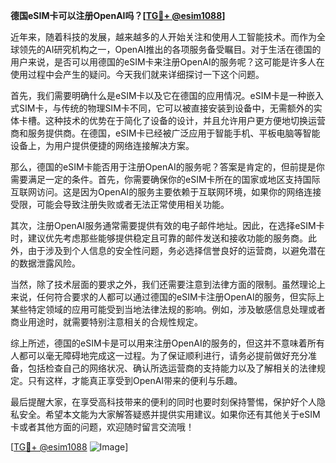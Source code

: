 **德国eSIM卡可以注册OpenAI吗？[[TG💪+ @esim1088](https://t.me/s/esim1088)]**

近年来，随着科技的发展，越来越多的人开始关注和使用人工智能技术。而作为全球领先的AI研究机构之一，OpenAI推出的各项服务备受瞩目。对于生活在德国的用户来说，是否可以用德国的eSIM卡来注册OpenAI的服务呢？这可能是许多人在使用过程中会产生的疑问。今天我们就来详细探讨一下这个问题。

首先，我们需要明确什么是eSIM卡以及它在德国的应用情况。eSIM卡是一种嵌入式SIM卡，与传统的物理SIM卡不同，它可以被直接安装到设备中，无需额外的实体卡槽。这种技术的优势在于简化了设备的设计，并且允许用户更方便地切换运营商和服务提供商。在德国，eSIM卡已经被广泛应用于智能手机、平板电脑等智能设备上，为用户提供便捷的网络连接解决方案。

那么，德国的eSIM卡能否用于注册OpenAI的服务呢？答案是肯定的，但前提是你需要满足一定的条件。首先，你需要确保你的eSIM卡所在的国家或地区支持国际互联网访问。这是因为OpenAI的服务主要依赖于互联网环境，如果你的网络连接受限，可能会导致注册失败或者无法正常使用相关功能。

其次，注册OpenAI服务通常需要提供有效的电子邮件地址。因此，在选择eSIM卡时，建议优先考虑那些能够提供稳定且可靠的邮件发送和接收功能的服务商。此外，由于涉及到个人信息的安全性问题，务必选择信誉良好的运营商，以避免潜在的数据泄露风险。

当然，除了技术层面的要求之外，我们还需要注意到法律方面的限制。虽然理论上来说，任何符合要求的人都可以通过德国的eSIM卡注册OpenAI的服务，但实际上某些特定领域的应用可能受到当地法律法规的影响。例如，涉及敏感信息处理或者商业用途时，就需要特别注意相关的合规性规定。

综上所述，德国的eSIM卡是可以用来注册OpenAI的服务的，但这并不意味着所有人都可以毫无障碍地完成这一过程。为了保证顺利进行，请务必提前做好充分准备，包括检查自己的网络状况、确认所选运营商的支持能力以及了解相关的法律规定。只有这样，才能真正享受到OpenAI带来的便利与乐趣。

最后提醒大家，在享受高科技带来的便利的同时也要时刻保持警惕，保护好个人隐私安全。希望本文能为大家解答疑惑并提供实用建议。如果你还有其他关于eSIM卡或者其他方面的问题，欢迎随时留言交流哦！

[[TG💪+ @esim1088](https://t.me/s/esim1088) ![Image](https://i.postimg.cc/4NQfJmqS/Snipaste-2025-05-13-00-14-12.png)]